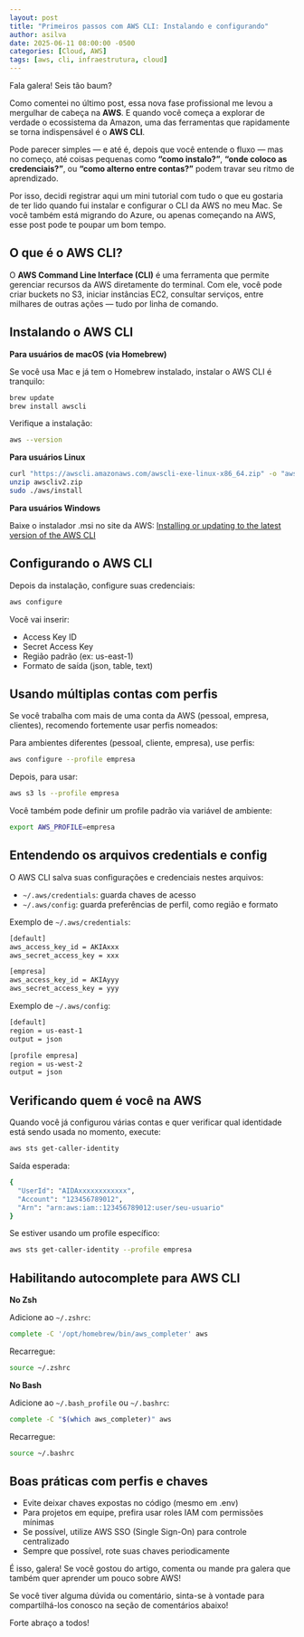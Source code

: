 ```yaml
---
layout: post
title: "Primeiros passos com AWS CLI: Instalando e configurando"
author: asilva
date: 2025-06-11 08:00:00 -0500
categories: [Cloud, AWS]
tags: [aws, cli, infraestrutura, cloud]
---
```


Fala galera! Seis tão baum?

Como comentei no último post, essa nova fase profissional me levou a mergulhar de cabeça na **AWS**. E quando você começa a explorar de verdade o ecossistema da Amazon, uma das ferramentas que rapidamente se torna indispensável é o **AWS CLI**.

Pode parecer simples — e até é, depois que você entende o fluxo — mas no começo, até coisas pequenas como **“como instalo?”**, **“onde coloco as credenciais?”**, ou **“como alterno entre contas?”** podem travar seu ritmo de aprendizado.

Por isso, decidi registrar aqui um mini tutorial com tudo o que eu gostaria de ter lido quando fui instalar e configurar o CLI da AWS no meu Mac. Se você também está migrando do Azure, ou apenas começando na AWS, esse post pode te poupar um bom tempo.

## **O que é o AWS CLI?**

O **AWS Command Line Interface (CLI)** é uma ferramenta que permite gerenciar recursos da AWS diretamente do terminal. Com ele, você pode criar buckets no S3, iniciar instâncias EC2, consultar serviços, entre milhares de outras ações — tudo por linha de comando.

## **Instalando o AWS CLI**

**Para usuários de macOS (via Homebrew)**

Se você usa Mac e já tem o Homebrew instalado, instalar o AWS CLI é tranquilo:

```bash
brew update
brew install awscli
```

Verifique a instalação:

```bash
aws --version
```

**Para usuários Linux**

```bash
curl "https://awscli.amazonaws.com/awscli-exe-linux-x86_64.zip" -o "awscliv2.zip"
unzip awscliv2.zip
sudo ./aws/install
```

**Para usuários Windows**

Baixe o instalador .msi no site da AWS: <a href="https://docs.aws.amazon.com/cli/latest/userguide/getting-started-install.html" target="_blank">Installing or updating to the latest version of the AWS CLI </a>

## **Configurando o AWS CLI**

Depois da instalação, configure suas credenciais:

```bash
aws configure
```
Você vai inserir:

- Access Key ID 
- Secret Access Key
- Região padrão (ex: us-east-1)
- Formato de saída (json, table, text)

## **Usando múltiplas contas com perfis**

Se você trabalha com mais de uma conta da AWS (pessoal, empresa, clientes), recomendo fortemente usar perfis nomeados:

Para ambientes diferentes (pessoal, cliente, empresa), use perfis:

```bash
aws configure --profile empresa
```

Depois, para usar:

```bash
aws s3 ls --profile empresa
``` 

Você também pode definir um profile padrão via variável de ambiente:

```bash
export AWS_PROFILE=empresa
```

## **Entendendo os arquivos credentials e config**

O AWS CLI salva suas configurações e credenciais nestes arquivos:

- `~/.aws/credentials`: guarda chaves de acesso
- `~/.aws/config`: guarda preferências de perfil, como região e formato

Exemplo de `~/.aws/credentials`:

```bash
[default]
aws_access_key_id = AKIAxxx
aws_secret_access_key = xxx

[empresa]
aws_access_key_id = AKIAyyy
aws_secret_access_key = yyy
```

Exemplo de `~/.aws/config`:

```bash
[default]
region = us-east-1
output = json

[profile empresa]
region = us-west-2
output = json
```

## **Verificando quem é você na AWS**

Quando você já configurou várias contas e quer verificar qual identidade está sendo usada no momento, execute:

```bash
aws sts get-caller-identity
```

Saída esperada:

```bash
{
  "UserId": "AIDAxxxxxxxxxxxx",
  "Account": "123456789012",
  "Arn": "arn:aws:iam::123456789012:user/seu-usuario"
}
```

Se estiver usando um profile específico:

```bash
aws sts get-caller-identity --profile empresa
```

## **Habilitando autocomplete para AWS CLI**

**No Zsh**

Adicione ao `~/.zshrc`:

```bash
complete -C '/opt/homebrew/bin/aws_completer' aws
```

Recarregue:

```bash
source ~/.zshrc
```

**No Bash**

Adicione ao `~/.bash_profile` ou `~/.bashrc`:

```bash
complete -C "$(which aws_completer)" aws
```

Recarregue:

```bash
source ~/.bashrc
```

## **Boas práticas com perfis e chaves**

- Evite deixar chaves expostas no código (mesmo em .env)
- Para projetos em equipe, prefira usar roles IAM com permissões mínimas
- Se possível, utilize AWS SSO (Single Sign-On) para controle centralizado
- Sempre que possível, rote suas chaves periodicamente

É isso, galera! Se você gostou do artigo, comenta ou mande pra galera que também quer aprender um pouco sobre AWS! 

Se você tiver alguma dúvida ou comentário, sinta-se à vontade para compartilhá-los conosco na seção de comentários abaixo!

Forte abraço a todos!